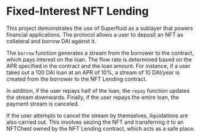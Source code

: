 # Fixed-Interest NFT Lending

This project demonstrates the use of Superfluid as a sublayer that powers financial applications. The protocol allows a user to deposit an NFT as collateral and borrow DAI against it.

The `borrow` function generates a stream from the borrower to the contract, which pays interest on the loan. The flow rate is determined based on the APR specified in the contract and the loan amount. For instance, if a user takes out a 100 DAI loan at an APR of 10%, a stream of 10 DAI/year is created from the borrower to the NFT Lending contract.

In addition, if the user repays half of the loan, the `repay` function updates the stream downwards. Finally, if the user repays the entire loan, the payment stream is canceled.

If the user attempts to cancel the stream by themselves, liquidations are also carried out. This involves seizing the NFT and transferring it to an NFTChest owned by the NFT Lending contract, which acts as a safe place.
